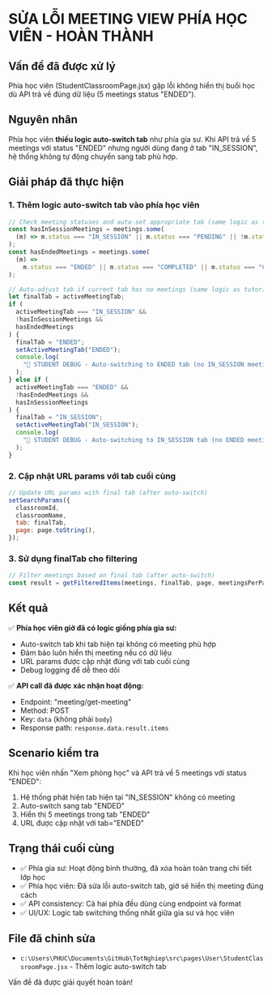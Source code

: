 # SỬA LỖI MEETING VIEW PHÍA HỌC VIÊN - HOÀN THÀNH

## Vấn đề đã được xử lý

Phía học viên (StudentClassroomPage.jsx) gặp lỗi không hiển thị buổi học dù API trả về đúng dữ liệu (5 meetings status "ENDED").

## Nguyên nhân

Phía học viên **thiếu logic auto-switch tab** như phía gia sư. Khi API trả về 5 meetings với status "ENDED" nhưng người dùng đang ở tab "IN_SESSION", hệ thống không tự động chuyển sang tab phù hợp.

## Giải pháp đã thực hiện

### 1. Thêm logic auto-switch tab vào phía học viên

```jsx
// Check meeting statuses and auto-set appropriate tab (same logic as tutor)
const hasInSessionMeetings = meetings.some(
  (m) => m.status === "IN_SESSION" || m.status === "PENDING" || !m.status
);
const hasEndedMeetings = meetings.some(
  (m) =>
    m.status === "ENDED" || m.status === "COMPLETED" || m.status === "CANCELLED"
);

// Auto-adjust tab if current tab has no meetings (same logic as tutor)
let finalTab = activeMeetingTab;
if (
  activeMeetingTab === "IN_SESSION" &&
  !hasInSessionMeetings &&
  hasEndedMeetings
) {
  finalTab = "ENDED";
  setActiveMeetingTab("ENDED");
  console.log(
    "🔄 STUDENT DEBUG - Auto-switching to ENDED tab (no IN_SESSION meetings found)"
  );
} else if (
  activeMeetingTab === "ENDED" &&
  !hasEndedMeetings &&
  hasInSessionMeetings
) {
  finalTab = "IN_SESSION";
  setActiveMeetingTab("IN_SESSION");
  console.log(
    "🔄 STUDENT DEBUG - Auto-switching to IN_SESSION tab (no ENDED meetings found)"
  );
}
```

### 2. Cập nhật URL params với tab cuối cùng

```jsx
// Update URL params with final tab (after auto-switch)
setSearchParams({
  classroomId,
  classroomName,
  tab: finalTab,
  page: page.toString(),
});
```

### 3. Sử dụng finalTab cho filtering

```jsx
// Filter meetings based on final tab (after auto-switch)
const result = getFilteredItems(meetings, finalTab, page, meetingsPerPage);
```

## Kết quả

✅ **Phía học viên giờ đã có logic giống phía gia sư:**

- Auto-switch tab khi tab hiện tại không có meeting phù hợp
- Đảm bảo luôn hiển thị meeting nếu có dữ liệu
- URL params được cập nhật đúng với tab cuối cùng
- Debug logging để dễ theo dõi

✅ **API call đã được xác nhận hoạt động:**

- Endpoint: "meeting/get-meeting"
- Method: POST
- Key: `data` (không phải `body`)
- Response path: `response.data.result.items`

## Scenario kiểm tra

Khi học viên nhấn "Xem phòng học" và API trả về 5 meetings với status "ENDED":

1. Hệ thống phát hiện tab hiện tại "IN_SESSION" không có meeting
2. Auto-switch sang tab "ENDED"
3. Hiển thị 5 meetings trong tab "ENDED"
4. URL được cập nhật với tab="ENDED"

## Trạng thái cuối cùng

- ✅ Phía gia sư: Hoạt động bình thường, đã xóa hoàn toàn trang chi tiết lớp học
- ✅ Phía học viên: Đã sửa lỗi auto-switch tab, giờ sẽ hiển thị meeting đúng cách
- ✅ API consistency: Cả hai phía đều dùng cùng endpoint và format
- ✅ UI/UX: Logic tab switching thống nhất giữa gia sư và học viên

## File đã chỉnh sửa

- `c:\Users\PHUC\Documents\GitHub\TotNghiep\src\pages\User\StudentClassroomPage.jsx` - Thêm logic auto-switch tab

Vấn đề đã được giải quyết hoàn toàn!
